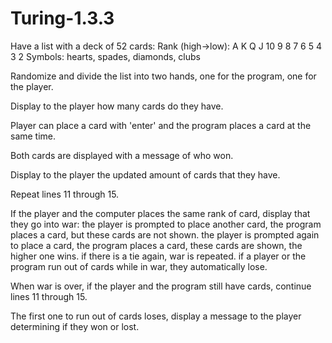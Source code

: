 # Turing-1.3.3

Have a list with a deck of 52 cards:
  Rank (high→low):	A K Q J 10 9 8 7 6 5 4 3 2
  Symbols: hearts, spades, diamonds, clubs

Randomize and divide the list into two hands, one for the program, one for the player.

Display to the player how many cards do they have.

Player can place a card with 'enter' and the program places a card at the same time.

Both cards are displayed with a message of who won.

Display to the player the updated amount of cards that they have.

Repeat lines 11 through 15.

If the player and the computer places the same rank of card, display that they go into war:
  the player is prompted to place another card, the program places a card, but these cards are not shown.
  the player is prompted again to place a card, the program places a card, these cards are shown, the higher one wins.
  if there is a tie again, war is repeated.
  if a player or the program run out of cards while in war, they automatically lose.

When war is over, if the player and the program still have cards, continue lines 11 through 15.

The first one to run out of cards loses, display a message to the player determining if they won or lost.
